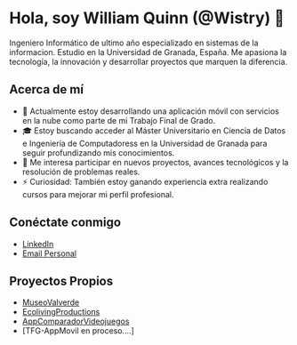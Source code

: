 # Hola, soy William Quinn (@Wistry) 👋

Ingeniero Informático de ultimo año especializado en sistemas de la informacion. Estudio en la Universidad de Granada, España. Me apasiona la tecnología, la innovación y desarrollar proyectos que marquen la diferencia.

## Acerca de mí

- 🌱 Actualmente estoy desarrollando una aplicación móvil con servicios en la nube como parte de mi Trabajo Final de Grado.
- 🎓 Estoy buscando acceder al Máster Universitario en Ciencia de Datos e Ingeniería de Computadoress en la Universidad de Granada para seguir profundizando mis conocimientos.
- 👀 Me interesa participar en nuevos proyectos, avances tecnológicos y la resolución de problemas reales.
- ⚡ Curiosidad: También estoy ganando experiencia extra realizando cursos para mejorar mi perfil profesional.

## Conéctate conmigo

- [LinkedIn](https://www.linkedin.com/in/williamquinn03/)
- [Email Personal](wistry7@gmail.com)

## Proyectos Propios
-  [MuseoValverde](https://github.com/Wistry/MuseoValverde)
-  [EcolivingProductions](https://github.com/Wistry/EcolivingProductions)
-  [AppComparadorVideojuegos](https://github.com/Wistry/AppComparadorVideojuegos)
-  [TFG-AppMovil en proceso....]

<!---
Wistry/Wistry is a ✨ special ✨ repository because its `README.md` (this file) appears on your GitHub profile.
You can click the Preview link to take a look at your changes.
--->
